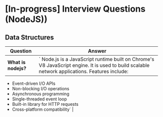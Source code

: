 # [In-progress] Interview Questions (NodeJS))

## Data Structures

| Question | Answer |
| -------- | ------ |
| **What is nodejs?** | ` Node.js is a JavaScript runtime built on Chrome's V8 JavaScript engine. It is used to build scalable network applications. Features include: 

- Event-driven I/O APIs
- Non-blocking I/O operations
- Asynchronous programming
- Single-threaded event loop
- Built-in library for HTTP requests
- Cross-platform compatibility` |
